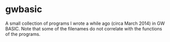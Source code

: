 # gwbasic
A small collection of programs I wrote a while ago (circa March 2014) in GW BASIC. Note that some of the filenames do not correlate with the functions of the programs.
